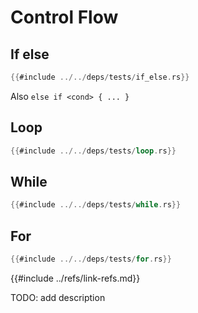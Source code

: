 # Control Flow

## If else

```rust
{{#include ../../deps/tests/if_else.rs}}
```

Also `else if <cond> { ... }`

## Loop

```rust
{{#include ../../deps/tests/loop.rs}}
```

## While

```rust
{{#include ../../deps/tests/while.rs}}
```

## For

```rust
{{#include ../../deps/tests/for.rs}}
```

{{#include ../refs/link-refs.md}}
<div class="hidden">
TODO: add description
</div>
